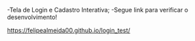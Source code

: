 -Tela de Login e Cadastro Interativa;
-Segue link para verificar o desenvolvimento!

https://felipealmeida00.github.io/login_test/
